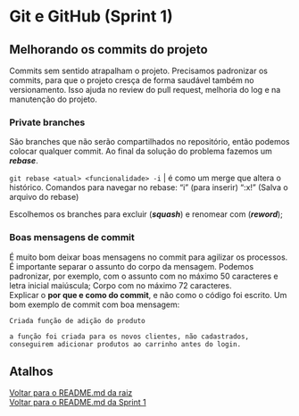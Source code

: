 # Git e GitHub (Sprint 1)

## Melhorando os commits do projeto

Commits sem sentido atrapalham o projeto. Precisamos padronizar os commits, para que o projeto cresça de forma saudável também no versionamento. Isso ajuda no review do pull request, melhoria do log e na manutenção do projeto.

### Private branches

São branches que não serão compartilhados no repositório, então podemos colocar qualquer commit. Ao final da solução do problema fazemos um ***rebase***.

```git rebase <atual> <funcionalidade> -i``` | é como um merge que altera o histórico. Comandos para navegar no rebase: “i” (para inserir)  “:x!” (Salva o arquivo do rebase)

Escolhemos os branches para excluir (***squash***) e renomear com (***reword***);

### Boas mensagens de commit

É muito bom deixar boas mensagens no commit para agilizar os processos. É importante separar o assunto do corpo da mensagem. Podemos padronizar, por exemplo, com o assunto com no máximo 50 caracteres e letra inicial maiúscula; Corpo com no máximo 72 caracteres.\
Explicar o **por que e como do commit**, e não como o código foi escrito. Um bom exemplo de commit com boa mensagem:

```
Criada função de adição do produto
   
a função foi criada para os novos clientes, não cadastrados, conseguirem adicionar produtos ao carrinho antes do login.
```

## Atalhos
[Voltar para o README.md da raiz](/README.md)\
[Voltar para o README.md da Sprint 1](/Sprint%201/README.md)